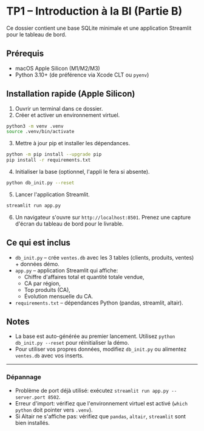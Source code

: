 # TP1 – Introduction à la BI (Partie B)

Ce dossier contient une base SQLite minimale et une application Streamlit pour le tableau de bord.

## Prérequis
- macOS Apple Silicon (M1/M2/M3)
- Python 3.10+ (de préférence via Xcode CLT ou `pyenv`)

## Installation rapide (Apple Silicon)

1) Ouvrir un terminal dans ce dossier.
2) Créer et activer un environnement virtuel.

```zsh
python3 -m venv .venv
source .venv/bin/activate
```

3) Mettre à jour pip et installer les dépendances.

```zsh
python -m pip install --upgrade pip
pip install -r requirements.txt
```

4) Initialiser la base (optionnel, l'appli le fera si absente).

```zsh
python db_init.py --reset
```

5) Lancer l'application Streamlit.

```zsh
streamlit run app.py
```

6) Un navigateur s'ouvre sur `http://localhost:8501`. Prenez une capture d'écran du tableau de bord pour le livrable.

## Ce qui est inclus
- `db_init.py` – crée `ventes.db` avec les 3 tables (clients, produits, ventes) + données démo.
- `app.py` – application Streamlit qui affiche:
  - Chiffre d'affaires total et quantité totale vendue,
  - CA par région,
  - Top produits (CA),
  - Évolution mensuelle du CA.
- `requirements.txt` – dépendances Python (pandas, streamlit, altair).

## Notes
- La base est auto-générée au premier lancement. Utilisez `python db_init.py --reset` pour réinitialiser la démo.
- Pour utiliser vos propres données, modifiez `db_init.py` ou alimentez `ventes.db` avec vos inserts.

***

### Dépannage
- Problème de port déjà utilisé: exécutez `streamlit run app.py --server.port 8502`.
- Erreur d'import: vérifiez que l'environnement virtuel est activé (`which python` doit pointer vers `.venv`).
- Si Altair ne s'affiche pas: vérifiez que `pandas`, `altair`, `streamlit` sont bien installés.